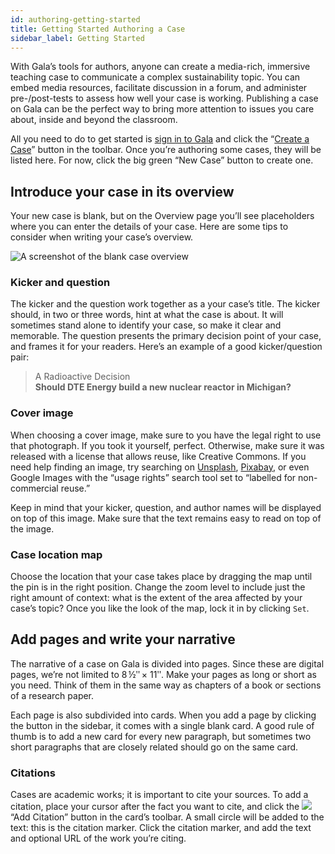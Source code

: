 ```yaml
---
id: authoring-getting-started
title: Getting Started Authoring a Case
sidebar_label: Getting Started
---
```


With Gala’s tools for authors, anyone can create a media-rich, immersive teaching case to communicate a complex sustainability topic.
You can embed media resources, facilitate discussion in a forum, and administer pre-/post-tests to assess how well your case is working.
Publishing a case on Gala can be the perfect way to bring more attention to issues you care about, inside and beyond the classroom.

All you need to do to get started is [sign in to Gala](https://www.learngala.com/en/readers/sign_in) and click the “[Create a Case](https://www.learngala.com/my_cases)” button in the toolbar.
Once you’re authoring some cases, they will be listed here. For now, click the big green “New Case” button to create one.

## Introduce your case in its overview

Your new case is blank, but on the Overview page you’ll see placeholders where you can enter the details of your case.
Here are some tips to consider when writing your case’s overview.

![A screenshot of the blank case overview](./assets/overview-screenshot.png)

### Kicker and question

The kicker and the question work together as a your case’s title.
The kicker should, in two or three words, hint at what the case is about.
It will sometimes stand alone to identify your case, so make it clear and memorable.
The question presents the primary decision point of your case, and frames it for your readers.
Here’s an example of a good kicker/question pair:

> A Radioactive Decision<br />
> **Should DTE Energy build a new nuclear reactor in Michigan?**

### Cover image

When choosing a cover image, make sure to you have the legal right to use that photograph.
If you took it yourself, perfect.
Otherwise, make sure it was released with a license that allows reuse, like Creative Commons.
If you need help finding an image, try searching on [Unsplash](https://unsplash.com), [Pixabay](https://pixabay.com), or even Google Images with the “usage rights” search tool set to “labelled for non-commercial reuse.”

Keep in mind that your kicker, question, and author names will be displayed on top of this image.
Make sure that the text remains easy to read on top of the image.

### Case location map

Choose the location that your case takes place by dragging the map until the pin is in the right position.
Change the zoom level to include just the right amount of context: what is the extent of the area affected by your case’s topic?
Once you like the look of the map, lock it in by clicking `Set`.

## Add pages and write your narrative

The narrative of a case on Gala is divided into pages.
Since these are digital pages, we’re not limited to 8 ½ʺ × 11ʺ.
Make your pages as long or short as you need.
Think of them in the same way as chapters of a book or sections of a research paper.

Each page is also subdivided into cards.
When you add a page by clicking the button in the sidebar, it comes with a single blank card.
A good rule of thumb is to add a new card for every new paragraph, but sometimes two short paragraphs that are closely related should go on the same card.

### Citations

Cases are academic works; it is important to cite your sources.
To add a citation, place your cursor after the fact you want to cite, and click the <img class="buttonIcon" src="./assets/add-citation-icon.png" role="presentation"> “Add Citation” button in the card’s toolbar.
A small circle will be added to the text: this is the citation marker.
Click the citation marker, and add the text and optional URL of the work you’re citing.
